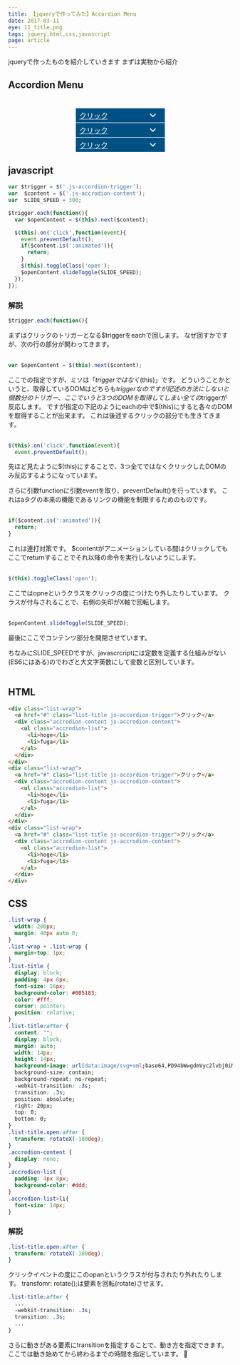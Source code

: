 ```yaml
---
title: 【jqueryで作ってみた】Accordion Menu
date: 2017-03-11
eye: 11_title.png
tags: jquery,html,css,javascript
page: article
---
```



jqueryで作ったものを紹介していきます
まずは実物から紹介

## Accordion Menu

<style>.list-wrap {
  width: 200px;
  margin: 40px auto 0;
}.list-wrap + .list-wrap {
  margin-top: 1px;
}.list-title {
  display: block;
  padding: 4px 8px;
  font-size: 16px;
  background-color: #005183;
  color: #fff;
  cursor: pointer;
  position: relative;
}.list-title:hover{
  opacity: 1;
}.list-title:after {
  content: "";
  display: block;
  margin: auto;
  width: 14px;
  height: 14px;
  background-image: url(data:image/svg+xml;base64,PD94bWwgdmVyc2lvbj0iMS4wIiBlbmNvZGluZz0idXRmLTgiPz48c3ZnIHZlcnNpb249IjEuMSIgaWQ9IuODrOOCpOODpOODvF8xIiB4bWxucz0iaHR0cDovL3d3dy53My5vcmcvMjAwMC9zdmciIHhtbG5zOnhsaW5rPSJodHRwOi8vd3d3LnczLm9yZy8xOTk5L3hsaW5rIiB4PSIwcHgiIHk9IjBweCIgdmlld0JveD0iMCAwIDEyOCAxMjgiIHN0eWxlPSJlbmFibGUtYmFja2dyb3VuZDpuZXcgMCAwIDEyOCAxMjg7IiB4bWw6c3BhY2U9InByZXNlcnZlIj48cG9seWdvbiBzdHlsZT0iZmlsbDojRkZGRkZGOyIgcG9pbnRzPSIxNSwyNC41IDY0LDczLjMgMTEzLDI0LjUgMTI4LDM5LjUgNjQsMTAzLjUgMCwzOS41ICIvPjwvc3ZnPg0K);
  background-size: contain;
  background-repeat: no-repeat;
  -webkit-transition: .3s;
  transition: .3s;
  position: absolute;
  right: 20px;
  top: 0;
  bottom: 0;
}.list-title.open:after {
  transform: rotateX(-180deg);
}.accrodion-content {
  display: none;
}.accrodion-list {
  padding: 4px 8px;
  background-color: #ddd;
}.accrodion-list>li{
  font-size: 14px;
}
</style>

<div class="list-wrap">
  <a href="#" class="list-title js-accordion-trigger">クリック</a>
  <div class="accrodion-content js-accrodion-content">
    <ul class="accrodion-list">
      <li>hoge</li>
      <li>fuga</li>
    </ul>
  </div>
</div>
<div class="list-wrap">
  <a href="#" class="list-title js-accordion-trigger">クリック</a>
  <div class="accrodion-content js-accrodion-content">
    <ul class="accrodion-list">
      <li>hoge</li>
      <li>fuga</li>
    </ul>
  </div>
</div>
<div class="list-wrap">
  <a href="#" class="list-title js-accordion-trigger">クリック</a>
  <div class="accrodion-content js-accrodion-content">
    <ul class="accrodion-list">
      <li>hoge</li>
      <li>fuga</li>
    </ul>
  </div>
</div>

<script>var $trigger = $('.js-accordion-trigger'),$content = $('.js-accrodion-content'),SLIDE_SPEED = 300;$trigger.each(function(){var $openContent = $(this).next($content);$(this).on('click',function(event){event.preventDefault();if($content.is(':animated')){return;}$(this).toggleClass('open');$openContent.slideToggle(SLIDE_SPEED);});});</script>


## javascript

```javascript
var $trigger = $('.js-accordion-trigger');
var  $content = $('.js-accrodion-content');
var  SLIDE_SPEED = 300;

$trigger.each(function(){
  var $openContent = $(this).next($content);

  $(this).on('click',function(event){
    event.preventDefault();
    if($content.is(':animated')){
      return;
    }
    $(this).toggleClass('open');
    $openContent.slideToggle(SLIDE_SPEED);
  });
});
```

### 解説

```javascript
$trigger.each(function(){
```
まずはクリックのトリガーとなる$triggerをeachで回します。
なぜ回すかですが、次の行の部分が関わってきます。<br><br>

```javascript
var $openContent = $(this).next($content);
```
ここでの指定ですが、ミソは「$triggerではなく$(this)」です。
どういうことかというと、取得しているDOMはどちらも$triggerなのですが記述の方法にしないと個数分のトリガー、ここでいうと3つのDOMを取得してしまい全ての$triggerが反応します。
ですが指定の下記のようにeachの中で$(this)にすると各々のDOMを取得することが出来ます。
これは後述するクリックの部分でも生きてきます。<br><br>

```javascript
$(this).on('click',function(event){
  event.preventDefault();
```
先ほど見たように$(this)にすることで、3つ全てではなくクリックしたDOMのみ反応するようになっています。

さらに引数functionに引数eventを取り、preventDefault()を行っています。
これはaタグの本来の機能であるリンクの機能を制限するためのものです。<br><br>

```javascript
if($content.is(':animated')){
  return;
}
```
これは連打対策です。
$contentがアニメーションしている間はクリックしてもここでreturnすることでそれ以降の命令を実行しないようにします。<br><br>

```javascript
$(this).toggleClass('open');
```
ここではopneというクラスをクリックの度につけたり外したりしています。
クラスが付与されることで、右側の矢印がX軸で回転します。<br><br>

```javascript
$openContent.slideToggle(SLIDE_SPEED);
```
最後にここでコンテンツ部分を開閉させています。

ちなみにSLIDE_SPEEDですが、javascrcriptには定数を定義する仕組みがない(ES6にはある)のでわざと大文字英数にして変数と区別しています。<br><br>


## HTML

```html
<div class="list-wrap">
  <a href="#" class="list-title js-accordion-trigger">クリック</a>
  <div class="accrodion-content js-accrodion-content">
    <ul class="accrodion-list">
      <li>hoge</li>
      <li>fuga</li>
    </ul>
  </div>
</div>
<div class="list-wrap">
  <a href="#" class="list-title js-accordion-trigger">クリック</a>
  <div class="accrodion-content js-accrodion-content">
    <ul class="accrodion-list">
      <li>hoge</li>
      <li>fuga</li>
    </ul>
  </div>
</div>
<div class="list-wrap">
  <a href="#" class="list-title js-accordion-trigger">クリック</a>
  <div class="accrodion-content js-accrodion-content">
    <ul class="accrodion-list">
      <li>hoge</li>
      <li>fuga</li>
    </ul>
  </div>
</div>
```


## CSS

```css
.list-wrap {
  width: 200px;
  margin: 40px auto 0;
}
.list-wrap + .list-wrap {
  margin-top: 1px;
}
.list-title {
  display: block;
  padding: 4px 8px;
  font-size: 16px;
  background-color: #005183;
  color: #fff;
  cursor: pointer;
  position: relative;
}
.list-title:after {
  content: "";
  display: block;
  margin: auto;
  width: 14px;
  height: 14px;
  background-image: url(data:image/svg+xml;base64,PD94bWwgdmVyc2lvbj0iMS4wIiBlbmNvZGluZz0idXRmLTgiPz48c3ZnIHZlcnNpb249IjEuMSIgaWQ9IuODrOOCpOODpOODvF8xIiB4bWxucz0iaHR0cDovL3d3dy53My5vcmcvMjAwMC9zdmciIHhtbG5zOnhsaW5rPSJodHRwOi8vd3d3LnczLm9yZy8xOTk5L3hsaW5rIiB4PSIwcHgiIHk9IjBweCIgdmlld0JveD0iMCAwIDEyOCAxMjgiIHN0eWxlPSJlbmFibGUtYmFja2dyb3VuZDpuZXcgMCAwIDEyOCAxMjg7IiB4bWw6c3BhY2U9InByZXNlcnZlIj48cG9seWdvbiBzdHlsZT0iZmlsbDojRkZGRkZGOyIgcG9pbnRzPSIxNSwyNC41IDY0LDczLjMgMTEzLDI0LjUgMTI4LDM5LjUgNjQsMTAzLjUgMCwzOS41ICIvPjwvc3ZnPg0K);
  background-size: contain;
  background-repeat: no-repeat;
  -webkit-transition: .3s;
  transition: .3s;
  position: absolute;
  right: 20px;
  top: 0;
  bottom: 0;
}
.list-title.open:after {
  transform: rotateX(-180deg);
}
.accrodion-content {
  display: none;
}
.accrodion-list {
  padding: 4px 8px;
  background-color: #ddd;
}
.accrodion-list>li{
  font-size: 14px;
}
```

### 解説
```css
.list-title.open:after {
  transform: rotateX(-180deg);
}
```
クリックイベントの度にこのopanというクラスが付与されたり外れたりします。
transfomr: rotate();は要素を回転(rotate)させます。  

```css
.list-title:after {
  ...
  -webkit-transition: .3s;
  transition: .3s;
  ...
}
```
さらに動きがある要素にtransitionを指定することで、動き方を指定できます。
ここでは動き始めてから終わるまでの時間を指定しています。

